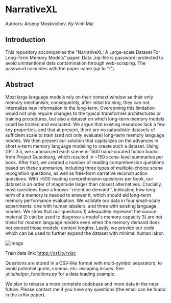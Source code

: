 # NarrativeXL
Authors: Arseny Moskvichev, Ky-Vinh Mai

## Introduction

This repository accompanies the "NarrativeXL: A Large-scale Dataset For Long-Term Memory Models" paper. Data .zip-file is password-protected to avoid unintentional data contamination through web-scraping. The password coincides with the paper name (up to ":").

## Abstract
Most large language models rely on their context window as their only memory mechanism; consequently, after initial training, they can not internalize new information in the long-term. Overcoming this limitation would not only require changes to the typical transformer architectures or training procedures, but also a dataset on which long-term memory models could be trained and evaluated. We argue that existing resources lack a few key properties, and that at present, there are no naturalistic datasets of sufficient scale to train (and not only evaluate) long-term memory language models. We then present our solution that capitalizes on the advances in short a-term memory language modeling to create such a dataset. Using GPT 3.5, we summarized each scene in 1500 hand-curated fiction books from Project Gutenberg, which resulted in ~150 scene-level summaries per book. After that, we created a number of reading comprehension questions based on these summaries, including three types of multiple-choice scene recognition questions, as well as free-form narrative reconstruction questions. With ~500 reading comprehension questions per book, our dataset is an order of magnitude larger than closest alternatives. Crucially, most questions have a known ``retention demand'', indicating how long-term of a memory is needed to answer it, which should aid long-term memory performance evaluation. We validate our data in four small-scale experiments: one with human labelers, and three with existing language models. We show that our questions 1) adequately represent the source material 2) can be used to diagnose a model's memory capacity 3) are not trivial for modern language models even when the memory demand does not exceed those models' context lengths. Lastly, we provide our code which can be used to further expand the dataset with minimal human labor.

![image](https://github.com/R-seny/NarrativeXL/assets/68800355/0050f754-5bb9-44a2-8492-a814d0fe3963)


Train data link: https://osf.io/rxjsc

Questions are stored in a CSV-like format with multi-symbol separators, to avoid potential quote, comma, etc. escaping issues. See utils/helper_functions.py for a data loading example.

We plan to release a more complete codebase and more data in the near future.
Please contact me if you have any questions (the email can be found in the arXiv paper).
